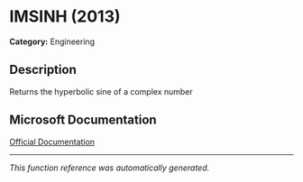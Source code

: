 # IMSINH (2013)

**Category:** Engineering

## Description
Returns the hyperbolic sine of a complex number

## Microsoft Documentation
[Official Documentation](https://support.microsoft.com//en-us/office/imsinh-function-dfb9ec9e-8783-4985-8c42-b028e9e8da3d)

---
*This function reference was automatically generated.*
